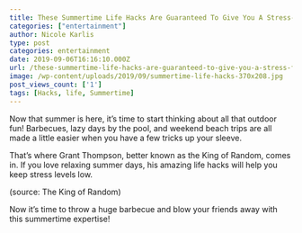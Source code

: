 ```yaml
---
title: These Summertime Life Hacks Are Guaranteed To Give You A Stress-Free Season
categories: ["entertainment"]
author: Nicole Karlis
type: post
categories: entertainment
date: 2019-09-06T16:16:10.000Z
url: /these-summertime-life-hacks-are-guaranteed-to-give-you-a-stress-free-season/
image: /wp-content/uploads/2019/09/summertime-life-hacks-370x208.jpg
post_views_count: ['1']
tags: [Hacks, life, Summertime]
---
```


Now that summer is here, it’s time to start thinking about all that outdoor fun! Barbecues, lazy days by the pool, and weekend beach trips are all made a little easier when you have a few tricks up your sleeve.

That’s where Grant Thompson, better known as the King of Random, comes in. If you love relaxing summer days, his amazing life hacks will help you keep stress levels low.

(source: The King of Random)

Now it’s time to throw a huge barbecue and blow your friends away with this summertime expertise!
